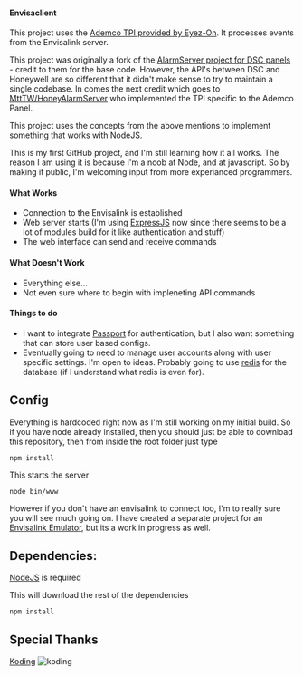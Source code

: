 #### Envisaclient ####

This project uses the [Ademco TPI provided by Eyez-On](http://forum.eyez-on.com/FORUM/viewtopic.php?f=6&t=301). It processes events from the Envisalink server.

This project was originally a fork of the [AlarmServer project for DSC panels](https://github.com/juggie/AlarmServer) - credit to them for the base code.   However, the API's between DSC and Honeywell are so different that it didn't make sense to try to maintain a single codebase.  In comes the next credit which goes to [MttTW/HoneyAlarmServer](https://github.com/MattTW/HoneyAlarmServer) who implemented the TPI specific to the Ademco Panel.

This project uses the concepts from the above mentions to implement something that works with NodeJS.  

This is my first GitHub project, and I'm still learning how it all works.  The reason I am using it is because I'm a noob at Node, and at javascript.  So by making it public, I'm welcoming input from more experianced programmers.  

#### What Works ####

 + Connection to the Envisalink is established
 + Web server starts (I'm using [ExpressJS](http://expressjs.com/) now since there seems to be a lot of modules build for it like authentication and stuff)
 + The web interface can send and receive commands

#### What Doesn't Work ####
  + Everything else...
  + Not even sure where to begin with impleneting API commands
   
#### Things to do ####
  + I want to integrate [Passport](http://passportjs.org/) for authentication, but I also want something that can store user based configs.
  + Eventually going to need to manage user accounts along with user specific settings.  I'm open to ideas.  Probably going to use [redis](http://redis.io/) for the database (if I understand what redis is even for).

Config
--------
Everything is hardcoded right now as I'm still working on my initial build.
So if you have node already installed, then you should just be able to download this repository, then from inside the root folder just type

```
npm install

```

This starts the server

```
node bin/www
```

However if you don't have an envisalink to connect too, I'm to really sure you will see much going on.  I have created a separate project for an [Envisalink Emulator](https://github.com/mckaycr/EnvisalinkEmu), but its a work in progress as well.


Dependencies:
-------------
[NodeJS](https://nodejs.org/) is required

This will download the rest of the dependencies

```
npm install

```

Special Thanks
---------------
[Koding](https://koding.com)
![koding](https://assets.brandfolder.com/odxjy2-1vxsm0-4mqaom/original/Koding_Logo_Color.png)
